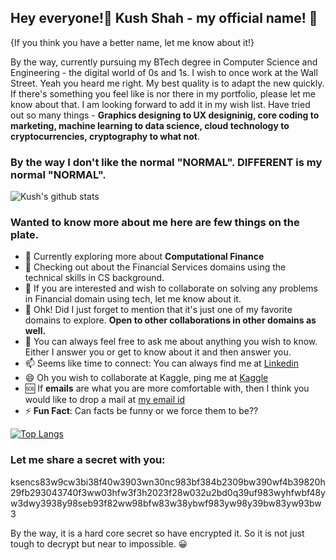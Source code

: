 ## Hey everyone!👋 Kush Shah - my official name! 🙂 
{If you think you have a better name, let me know about it!}

By the way, currently pursuing my BTech degree in Computer Science and Engineering - the digital world of 0s and 1s. I wish to once work at the Wall Street. Yeah you heard me right. My best quality is to adapt the new quickly. If there's something you feel like is nor there in my portfolio, please let me know about that. I am looking forward to add it in my wish list. Have tried out so many things - <b>Graphics designing to UX designinig, core coding to marketing, machine learning to data science, cloud technology to cryptocurrencies, cryptography to what not</b>. 


### By the way I don't like the normal "NORMAL". DIFFERENT is my normal "NORMAL".

![Kush's github stats](https://github-readme-stats.vercel.app/api?username=shahkv95&show_icons=true&theme=algolia)

### Wanted to know more about me here are few things on the plate. 

- 🔭 Currently exploring more about <b>Computational Finance</b>
- 🌱 Checking out about the Financial Services domains using the technical skills in CS background.
- 👯 If you are interested and wish to collaborate on solving any problems in Financial domain using tech, let me know about it.
- 🤔 Ohk! Did I just forget to mention that it's just one of my favorite domains to explore. <b>Open to other collaborations in other domains as well.</b>
- 💬 You can always feel free to ask me about anything you wish to know. Either I answer you or get to know about it and then answer you.
- 📫 Seems like time to connect: You can always find me at [Linkedin](https://linkedin.com/in/kush-shah-5a771b169/)
- 😄 Oh you wish to collaborate at Kaggle, ping me at [Kaggle](https://www.kaggle.com/kushshah95)
- 🆘 If <b>emails</b> are what you are more comfortable with, then I think you would like to drop a mail at [my email id](kushlinkedin@gmail.com)
- ⚡ <b>Fun Fact</b>: Can facts be funny or we force them to be??

[![Top Langs](https://github-readme-stats.vercel.app/api/top-langs/?username=shahkv95&langs_count=8&theme=algolia)](https://github.com/anuraghazra/github-readme-stats)

### Let me share a secret with you:              
ksencs83w9cw3bi38f40w3903wn30nc983bf384b2309bw390wf4b39820h29fb293043740f3ww03hfw3f3h2023f28w032u2bd0q39uf983wyhfwbf48yw3dwy3938y98seb93f82ww98bfw83w38ybwf983yw98y39bw83yw93bw3

By the way, it is a hard core secret so have encrypted it. So it is not just tough to decrypt but near to impossible. 😀

